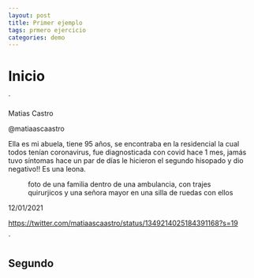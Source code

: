 ```yaml
---
layout: post
title: Primer ejemplo 
tags: prmero ejercicio 
categories: demo
---
```


# Inicio

`<group>

<tweet id=“MV01”>

<author>

<name>Matias Castro</name>

<screenName>@matiaascaastro</screenName>

</author>

<tweetText>

<interp type="optimista">

<lang type="ING">

Ella es mi abuela, tiene 95 años, se encontraba en la residencial la cual todos tenían coronavirus, fue diagnosticada con covid hace 1 mes, jamás tuvo síntomas hace un par de días le hicieron el segundo hisopado y dio negativo!! Es una leona.

<traduccion> </traduccion>

<figure>

<figDesc>foto de una familia dentro de una ambulancia, con trajes quirurjicos y una señora mayor en una silla de ruedas con ellos</figDesc>

<link target="www.ernestopriani.com"/>

</figure>

<creationDate>12/01/2021</creationDate>

</lang>

</interp>

</tweetText>

<source>https://twitter.com/matiaascaastro/status/1349214025184391168?s=19</source>

</tweet>

<tweet id=“MV02”>

</group>`


## Segundo

